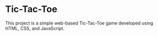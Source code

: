 # Tic-Tac-Toe
This project is a simple web-based Tic-Tac-Toe game developed using HTML, CSS, and JavaScript.
